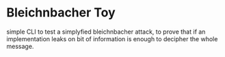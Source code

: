 # Bleichnbacher Toy
simple CLI to test a simplyfied bleichnbacher attack, to prove that if an implementation leaks on bit of information
is enough to decipher the whole message.
